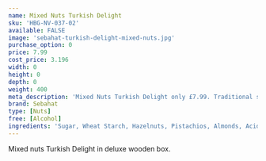 ```yaml
---
name: Mixed Nuts Turkish Delight
sku: 'HBG-NV-037-02'
available: FALSE
image: 'sebahat-turkish-delight-mixed-nuts.jpg'
purchase_option: 0
price: 7.99
cost_price: 3.196
width: 0
height: 0
depth: 0
weight: 400
meta_description: 'Mixed Nuts Turkish Delight only £7.99. Traditional sweets and more at Humbugs Confectionery Store. Specialists in satisfying your sweet tooth!'
brand: Sebahat
type: [Nuts]
free: [Alcohol]
ingredients: 'Sugar, Wheat Starch, Hazelnuts, Pistachios, Almonds, Acidifier: Citric Acid, E330'
---
```

Mixed nuts Turkish Delight in deluxe wooden box.